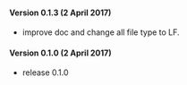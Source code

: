 #### Version 0.1.3 (2 April 2017)
* improve doc and change all file type to LF.

#### Version 0.1.0 (2 April 2017)
* release 0.1.0